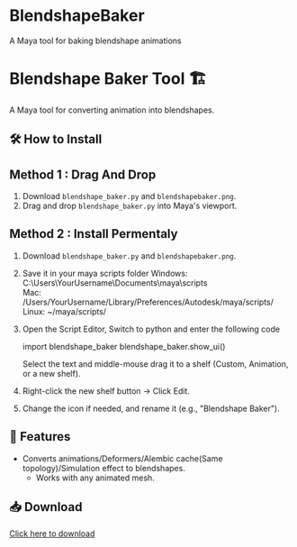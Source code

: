 # BlendshapeBaker
A Maya tool for baking blendshape animations

# Blendshape Baker Tool 🏗️

A Maya tool for converting animation into blendshapes.

## 🛠️ How to Install

## Method 1 : Drag And Drop
1. Download `blendshape_baker.py` and `blendshapebaker.png`.
2. Drag and drop `blendshape_baker.py` into Maya's viewport.

## Method 2 : Install Permentaly
1. Download `blendshape_baker.py` and `blendshapebaker.png`.
2. Save it in your maya scripts folder
   Windows: C:\Users\YourUsername\Documents\maya\scripts\
   Mac: /Users/YourUsername/Library/Preferences/Autodesk/maya/scripts/
   Linux: ~/maya/scripts/
4. Open the Script Editor, Switch to python and enter the following code
   
   import blendshape_baker
   blendshape_baker.show_ui()

   Select the text and middle-mouse drag it to a shelf (Custom, Animation, or a new shelf).

5. Right-click the new shelf button → Click Edit.
6. Change the icon if needed, and rename it (e.g., "Blendshape Baker").


## 📌 Features
- Converts animations/Deformers/Alembic cache(Same topology)/Simulation effect  to blendshapes.
  - Works with any animated mesh.

## 📥 Download
[Click here to download](https://github.com/udarasanka0/BlendshapeBaker/archive/refs/heads/main.zip)
